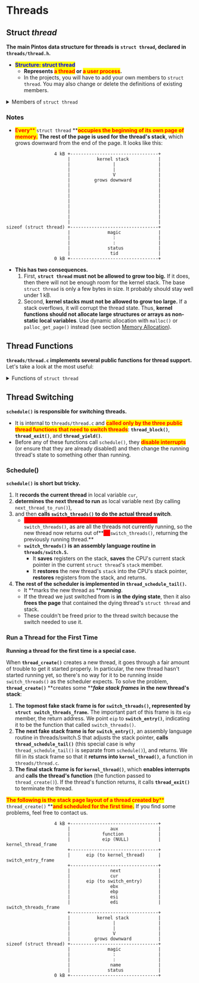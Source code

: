 # Threads

## Struct _**thread**_

**The main Pintos data structure for threads is `struct thread`, declared in `threads/thread.h`.**

* <mark style="color:blue;">**Structure: struct thread**</mark>
  * **Represents **<mark style="color:red;">**a thread**</mark>** or **<mark style="color:red;">**a user process**</mark>**.**&#x20;
  * In the projects, you will have to add your own members to `struct thread`. You may also change or delete the definitions of existing members.

<details>

<summary>Members of <code>struct thread</code></summary>

* <mark style="color:blue;">**tid\_t tid**</mark>
  * **The thread's thread identifier or **_**tid**_**.** Every thread must have a tid that is unique over the entire lifetime of the kernel.&#x20;
  * By default, `tid_t` is a `typedef` for `int` and each new thread receives the numerically next higher tid, **starting from 1 for the initial process**. You can change the type and the numbering scheme if you like.
* <mark style="color:blue;">**enum thread\_status status**</mark>
  * **The thread's state, one of the following:**
  * <mark style="color:orange;">**`THREAD_RUNNING`**</mark>_**:**_&#x20;
    * The thread is **running**. Exactly one thread is running at a given time. `thread_current()` returns the running thread.
  * <mark style="color:orange;">**`THREAD_READY`**</mark>_**:**_&#x20;
    * The thread is **ready to run**, but it's not running right now.&#x20;
    * The thread could be selected to run the next time the scheduler is invoked.&#x20;
    * Ready threads are kept in a doubly linked list called **`ready_list`**.
  * <mark style="color:orange;">**`THREAD_BLOCKED`**</mark>_**:**_&#x20;
    * The thread is **waiting for something**, e.g. a lock to become available, an interrupt to be invoked.&#x20;
    * The thread won't be scheduled again until it transitions to the `THREAD_READY` state with a call to **`thread_unblock()`**.&#x20;
    * **This is most conveniently done indirectly**, using one of the Pintos synchronization primitives that block and unblock threads automatically (see section [Synchronization](synchronization.md)).
    * **There is no **_**a priori**_** way to tell what a blocked thread is waiting for**, but a backtrace can help (see section [Backtraces](../../getting-started/debug-and-test/debugging.md#assert)).
  * <mark style="color:orange;">**`THREAD_DYING`**</mark>**:**&#x20;
    * The thread **will be destroyed** by the scheduler **after switching to the next thread**.
* <mark style="color:blue;">**char name\[16]**</mark>
  * **The thread's name** as a string, or at least the first few characters of it.
* <mark style="color:blue;">**uint8\_t \*stack**</mark>
  * **Every thread has its own stack to keep track of its state.** When the thread is running, the CPU's stack pointer register tracks the top of the stack and this member is unused. But when the CPU switches to another thread, this member **saves the thread's stack pointer**. No other members are needed to save the thread's registers, because the other registers that must be saved are saved on the stack.
  * When an interrupt occurs, whether in the kernel or a user program, an **`struct intr_frame`** is pushed onto the stack. When the interrupt occurs in a user program, the **`struct intr_frame`** is always at the very top of the page. See section [Interrupt Handling](interrupt-handling.md), for more information.
* <mark style="color:blue;">**int priority**</mark>
  * **A thread priority, ranging from `PRI_MIN` (0) to `PRI_MAX` (63).**&#x20;
  * **Lower** numbers correspond to **lower** priorities, so that priority 0 is the lowest priority and priority 63 is the highest.&#x20;
  * Pintos as provided ignores thread priorities, but you will implement priority scheduling in project 1.
* <mark style="color:blue;">**struct list\_elem allelem**</mark>
  * **This "list element" is used to link the thread into the list of all threads.** Each thread is inserted into this list when it is created and removed when it exits.&#x20;
  * The **`thread_foreach()`** function should be used to iterate over all threads.
* <mark style="color:blue;">**struct list\_elem elem**</mark>
  * **A "list element" used to put the thread into doubly linked lists**, either **`ready_list`** (the list of threads ready to run) or **a list of threads waiting** on a semaphore in `sema_down()`. It can do double duty because a thread waiting on a semaphore is not ready, and vice versa.
* <mark style="color:blue;">**uint32\_t \*pagedir**</mark>
  * Only present in project 2 and later. See section [Page Table](page-table.md).
* <mark style="color:blue;">**unsigned magic**</mark>
  * **Always set to `THREAD_MAGIC`**, which is just an arbitrary number defined in threads/thread.c, and **used to detect stack overflow**.&#x20;
  * **`thread_current()`** checks that the `magic` member of the running thread's `struct thread` is set to `THREAD_MAGIC`.&#x20;
  * Stack overflow tends to change this value, triggering the assertion. <mark style="color:red;">**For greatest benefit, as you add members to**</mark><mark style="color:red;">** **</mark><mark style="color:red;">**`struct thread`**</mark><mark style="color:red;">**, leave**</mark><mark style="color:red;">** **</mark><mark style="color:red;">**`magic`**</mark><mark style="color:red;">** **</mark><mark style="color:red;">**at the end**</mark>.

</details>

### Notes

* <mark style="color:red;">**Every**</mark><mark style="color:red;">** **</mark><mark style="color:red;">**`struct thread`**</mark><mark style="color:red;">** **</mark><mark style="color:red;">**occupies the beginning of its own page of memory.**</mark> **The rest of the page is used for the thread's stack**, which grows downward from the end of the page. It looks like this:

```
                  4 kB +---------------------------------+
                       |          kernel stack           |
                       |                |                |
                       |                |                |
                       |                V                |
                       |         grows downward          |
                       |                                 |
                       |                                 |
                       |                                 |
                       |                                 |
                       |                                 |
                       |                                 |
                       |                                 |
                       |                                 |
sizeof (struct thread) +---------------------------------+
                       |              magic              |
                       |                :                |
                       |                :                |
                       |              status             |
                       |               tid               |
                  0 kB +---------------------------------+
```

* **This has two consequences.**&#x20;
  1. First, **`struct thread` must not be allowed to grow too big.** If it does, then there will not be enough room for the kernel stack. The base `struct thread` is only a few bytes in size. It probably should stay well under 1 kB.
  2. Second, **kernel stacks must not be allowed to grow too large.** If a stack overflows, it will corrupt the thread state. Thus, **kernel functions should not allocate large structures or arrays as non-static local variables**. Use dynamic allocation with `malloc()` or `palloc_get_page()` instead (see section [Memory Allocation](memory-allocation.md)).

## Thread Functions

**`threads/thread.c` implements several public functions for thread support.** Let's take a look at the most useful:

<details>

<summary>Functions of <code>struct thread</code></summary>

* <mark style="color:blue;">**Function: void thread\_init (void)**</mark>
  * **Called by `pintos_init()` to initialize the thread system.** Its main purpose is to **create a `struct thread` for Pintos's initial thread**. This is possible because the Pintos loader puts the initial thread's stack at the top of a page, in the same position as any other Pintos thread.
  * **Before `thread_init()` runs, `thread_current()` will fail because the running thread's `magic` value is incorrect.** Lots of functions call `thread_current()` directly or indirectly, including `lock_acquire()` for locking a lock, so `thread_init()` is called early in Pintos initialization.
* <mark style="color:blue;">**Function: void thread\_start (void)**</mark>
  * **Called by `pintos_init()` to start the scheduler.** **Creates the idle thread**, that is, the thread that is scheduled when no other thread is ready.&#x20;
  * Then <mark style="color:red;">**enables interrupts**</mark>**,** which as a side effect enables the scheduler because the scheduler runs on return from the timer interrupt, using **`intr_yield_on_return()`**.
* <mark style="color:blue;">**Function: void thread\_tick (void)**</mark>
  * **Called by the timer interrupt at each timer tick.**&#x20;
  * It keeps track of thread statistics and triggers the scheduler when a time slice expires.
* <mark style="color:blue;">**Function: void thread\_print\_stats (void)**</mark>
  * **Called during Pintos shutdown to print thread statistics.**
* <mark style="color:blue;">**Function: tid\_t thread\_create (const char \*name, int priority, thread\_func \*func, void \*aux)**</mark>
  * **Creates and starts a new thread named name with the given priority, returning the new thread's tid.** **The thread executes func, passing aux as the function's single argument.**
  * `thread_create()` **allocates a page** for the thread's `struct thread` and stack and **initializes** its members, then it **sets up a set of fake stack frames** for it (see section [Thread Switching](threads.md#thread-switching)).&#x20;
  * **The thread is initialized in the **_**blocked**_** state**, then unblocked just before returning, which allows the new thread to be scheduled (see **Thread States**).
* <mark style="color:blue;">**Type: void thread\_func (void \*aux)**</mark>
  * This is **the type of the function** passed to `thread_create()`, whose aux argument is passed along as the function's argument.
* <mark style="color:blue;">**Function: void thread\_block (void)**</mark>
  * **Transitions the running thread from the running state to the blocked state** (see **Thread States**). The thread will not run again until **`thread_unblock()`** is called on it, so you'd better have some way arranged for that to happen.&#x20;
  * Because `thread_block()` is **so low-level**, you should <mark style="color:red;">**prefer to use one of the synchronization primitives**</mark> <mark style="color:red;">**instead**</mark> (see section [Synchronization](synchronization.md)).
* <mark style="color:blue;">**Function: void thread\_unblock (struct thread \*thread)**</mark>
  * **Transitions thread, which must be in the blocked state, to the ready state**, allowing it to resume running (see **Thread States**).&#x20;
  * This is called when the event that the thread is waiting for occurs, e.g. when the lock that the thread is waiting on becomes available.
* <mark style="color:blue;">**Function: struct thread \*thread\_current (void)**</mark>
  * **Returns the running thread.**
* <mark style="color:blue;">**Function: tid\_t thread\_tid (void)**</mark>
  * **Returns the running thread's thread id.**&#x20;
  * Equivalent to `thread_current ()->tid`.
* <mark style="color:blue;">**Function: const char \*thread\_name (void)**</mark>
  * **Returns the running thread's name.**&#x20;
  * Equivalent to `thread_current ()->name`.
* <mark style="color:blue;">**Function: void thread\_exit (void)**</mark><mark style="color:blue;">** **</mark><mark style="color:blue;">**`NO_RETURN`**</mark>
  * **Causes the current thread to exit.**
  * **Never returns**, hence `NO_RETURN` (see section [Function and Parameter Attributes](../../getting-started/debug-and-test/debugging.md#function-and-parameter-attributes)).
* <mark style="color:blue;">**Function: void thread\_yield (void)**</mark>
  * **Yields the CPU to the scheduler, which picks a new thread to run.**&#x20;
  * **The new thread might be the current thread**, so you can't depend on this function to keep this thread from running for any particular length of time.
* <mark style="color:blue;">**Function: void thread\_foreach (thread\_action\_func \*action, void \*aux)**</mark>
  * **Iterates over all threads **_**t**_** and invokes `action(t, aux)` on each.**&#x20;
  * _action_ must refer to a function that matches the signature given by **`thread_action_func()`**:
* <mark style="color:blue;">**Type: void thread\_action\_func (struct thread \*thread, void \*aux)**</mark>
  * **Performs some action on a thread, given aux.**

<!---->

* <mark style="color:blue;">**Function: int thread\_get\_priority (void)**</mark>
* <mark style="color:blue;">**Function: void thread\_set\_priority (int new\_priority)**</mark>
  * Stub to set and get thread priority. Used in project 1.

<!---->

* <mark style="color:blue;">**Function: int thread\_get\_nice (void)**</mark>
* <mark style="color:blue;">**Function: void thread\_set\_nice (int new\_nice)**</mark>
* <mark style="color:blue;">**Function: int thread\_get\_recent\_cpu (void)**</mark>
* <mark style="color:blue;">**Function: int thread\_get\_load\_avg (void)**</mark>
  * Stubs for the advanced scheduler. See section [4.4BSD Scheduler](../4.4bsd-scheduler.md).

</details>

## Thread Switching

**`schedule()` is responsible for switching threads.**&#x20;

* It is internal to `threads/thread.c` and <mark style="color:red;">**called only by the three public thread functions that need to switch threads**</mark>: **`thread_block()`**, **`thread_exit()`**, and **`thread_yield()`**.&#x20;
* Before any of these functions call `schedule()`, they <mark style="color:red;">**disable interrupts**</mark> (or ensure that they are already disabled) and then change the running thread's state to something other than running.

### Schedule()

**`schedule()` is short but tricky.**&#x20;

1. It **records the current thread** in local variable `cur`,&#x20;
2. **determines the next thread to run** as local variable next (by calling `next_thread_to_run()`),&#x20;
3. and then **calls `switch_threads()` to do the actual thread switch**.&#x20;
   * <mark style="color:red;background-color:red;">**The thread we switched to was also running inside**</mark><mark style="color:red;background-color:red;">** **</mark><mark style="color:red;background-color:red;">**`switch_threads()`**</mark><mark style="color:red;background-color:red;">**, as are all the threads not currently running, so the new thread now returns out of**</mark><mark style="color:red;background-color:red;">** **</mark><mark style="color:red;background-color:red;">**`switch_threads()`**</mark><mark style="color:red;background-color:red;">**, returning the previously running thread.**</mark>
   * **`switch_threads()` is an assembly language routine in `threads/switch.S`.**&#x20;
     * It **saves** registers on the stack, **saves** the CPU's current stack pointer in the current `struct thread`'s `stack` member.
     * It **restores** the new thread's `stack` into the CPU's stack pointer, **restores** registers from the stack, and returns.
4. **The rest of the scheduler is implemented in `thread_schedule_tail()`.**&#x20;
   * It **marks the new thread as **_**running**_.&#x20;
   * If the thread we just switched from is **in the dying state**, then it also **frees the page** that contained the dying thread's `struct thread` and stack.&#x20;
   * These couldn't be freed prior to the thread switch because the switch needed to use it.

### Run a Thread for the First Time

**Running a thread for the first time is a special case.**&#x20;

When **`thread_create()`** creates a new thread, it goes through a fair amount of trouble to get it started properly. In particular, the new thread hasn't started running yet, so there's no way for it to be running inside `switch_threads()` as the scheduler expects. To solve the problem, **`thread_create()`** **creates some **_**fake stack frames**_ **in the new thread's stack**:

1. **The topmost fake stack frame is for `switch_threads()`, represented by `struct switch_threads_frame`.** The important part of this frame is its `eip` member, the return address. We point `eip` to **`switch_entry()`**, indicating it to be the function that called `switch_threads()`.
2. **The next fake stack frame is for `switch_entry()`**, an assembly language routine in threads/switch.S that adjusts the stack pointer, **calls `thread_schedule_tail()`** (this special case is why `thread_schedule_tail()` is separate from `schedule()`), and returns. We fill in its stack frame so that it **returns into `kernel_thread()`**, a function in `threads/thread.c`.
3. **The final stack frame is for `kernel_thread()`**, which **enables interrupts** and **calls the thread's function** (the function passed to `thread_create()`). If the thread's function returns, it calls **`thread_exit()`** to terminate the thread.

<mark style="color:red;">**The following is the stack page layout of a thread created by**</mark><mark style="color:red;">** **</mark><mark style="color:red;">**`thread_create()`**</mark><mark style="color:red;">** **</mark><mark style="color:red;">**and scheduled for the first time.**</mark> If you find some problems, feel free to contact us.

```
                  4 kB +---------------------------------+
                       |               aux               |
                       |            function             |
                       |            eip (NULL)           | kernel_thread_frame
                       +---------------------------------+
                       |      eip (to kernel_thread)     | switch_entry_frame
                       +---------------------------------+
                       |               next              | 
                       |               cur               |
                       |      eip (to switch_entry)      | 
                       |               ebx               | 
                       |               ebp               | 
                       |               esi               | 
                       |               edi               | switch_threads_frame
                       +---------------------------------+
                       |          kernel stack           |
                       |                |                |
                       |                |                |
                       |                V                |
                       |         grows downward          | 
sizeof (struct thread) +---------------------------------+
                       |              magic              |
                       |                :                |
                       |                :                |
                       |               name              |
                       |              status             |
                  0 kB +---------------------------------+
```
